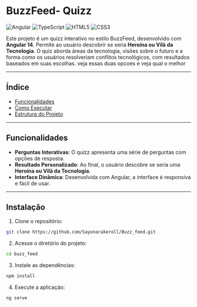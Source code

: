# BuzzFeed- Quizz

![Angular](https://img.shields.io/badge/Angular-DD0031?style=for-the-badge&logo=angular&logoColor=white)
![TypeScript](https://img.shields.io/badge/TypeScript-007ACC?style=for-the-badge&logo=typescript&logoColor=white)
![HTML5](https://img.shields.io/badge/HTML5-E34F26?style=for-the-badge&logo=html5&logoColor=white)
![CSS3](https://img.shields.io/badge/CSS3-1572B6?style=for-the-badge&logo=css3&logoColor=white)


Este projeto é um quizz interativo no estilo BuzzFeed, desenvolvido com **Angular 14**. Permite ao usuário descobrir se seria **Heroína ou Vilã da Tecnologia**. 
O quiz aborda áreas da tecnologia, visões sobre o futuro e a forma como os usuários resolveriam conflitos tecnológicos, com resultados baseados em suas escolhas.
veja essas duas opcoes e veja qual o melhor


---

## Índice

- [Funcionalidades](#funcionalidades)
- [Como Executar](#como-executar)
- [Estrutura do Projeto](#estrutura-do-projeto)

---

## Funcionalidades

- **Perguntas Interativas**: O quizz apresenta uma série de perguntas com opções de resposta.
- **Resultado Personalizado**: Ao final, o usuário descobre se seria uma **Heroína ou Vilã da Tecnologia**.
- **Interface Dinâmica**: Desenvolvida com Angular, a interface é responsiva e fácil de usar.

---

## Instalação
 
1. Clone o repositório:
 
```bash
git clone https://github.com/Sayonarakeroll/Buzz_feed.git
```
 
2. Acesse o diretório do projeto:
 
```bash
cd buzz_feed
```
 
3. Instale as dependências:
 
```bash
npm install
```
 
4. Execute a aplicação:
 
```bash
ng serve
```
